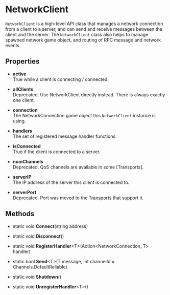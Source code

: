 # NetworkClient

`NetworkClient` is a high-level API class that manages a network connection from a client to a server, and can send and receive messages between the client and the server. The `NetworkClient` class also helps to manage spawned network game object, and routing of RPC message and network events.

## Properties

-   **active**  
    True while a client is connecting / connected.

-   **allClients**  
    Deprecated.  Use NetworkClient directly instead. There is always exactly one client.

-   **connection**  
    The NetworkConnection game object this `NetworkClient` instance is using.

-   **handlers**  
    The set of registered message handler functions.

-   **isConnected**  
    True if the client is connected to a server.

-   **numChannels**  
    Deprecated.  QoS channels are available in some [Transports].

-   **serverIP**  
    The IP address of the server this client is connected to.

-   **serverPort**  
    Deprecated.  Port was moved to the [Transports](../Transports) that support it.

## Methods

-   static void **Connect**(string address)

-   static void **Disconnect**()

-   static void **RegisterHandler**\<T\>(Action\<NetworkConnection, T\> handler)

-   static bool **Send**\<T\>(T message, int channelId = Channels.DefaultReliable)

-   static void **Shutdown**()

-   static void **UnregisterHandler**\<T\>()

 
